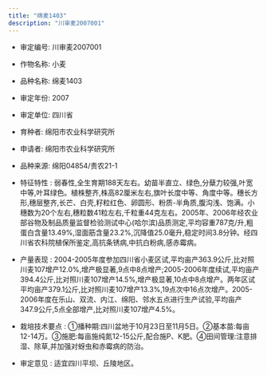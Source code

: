 ```yaml
---
title: "绵麦1403"
description: "川审麦2007001"
---
```

* 审定编号:  川审麦2007001

*  作物名称:  小麦

*  品种名称:  绵麦1403

*  审定年份:  2007

*  审定单位:  四川省

* 育种者:  绵阳市农业科学研究所

*  申请者:  绵阳市农业科学研究所

*  品种来源:  绵阳04854/贵农21-1

*  特征特性 : 
弱春性,全生育期188天左右。幼苗半直立、绿色,分蘖力较强,叶宽中等,叶耳绿色。植株整齐,株高82厘米左右,旗叶长度中等、角度中等。穗长方形,穗层整齐,长芒、白壳,籽粒红色、卵圆形、粉质-半角质,腹沟浅、饱满。小穗数为20个左右,穗粒数41粒左右,千粒重44克左右。2005年、2006年经农业部谷物及制品质量监督检验测试中心(哈尔滨)品质测定,平均容重787克/升,粗蛋白含量13.49%,湿面筋含量23.2%,沉降值25.0毫升,稳定时间3.8分钟。经四川省农科院植保所鉴定,高抗条锈病,中抗白粉病,感赤霉病。
 
*  产量表现 : 
2004-2005年度参加四川省小麦区试,平均亩产363.9公斤,比对照川麦107增产12.0%,增产极显著,9点中8点增产;2005-2006年度续试,平均亩产394.4公斤,比对照川麦107增产14.5%,增产极显著,10点中8点增产。两年区试平均亩产379.1公斤,比对照川麦107增产13.3%,19点次中16点次增产。2005-2006年度在乐山、双流、内江、绵阳、邻水五点进行生产试验,平均亩产347.9公斤,5点全部增产,比对照川麦107增产4.5%。

*  栽培技术要点 : 
①播种期:四川盆地于10月23日至11月5日。②基本苗:每亩12-14万。③施肥:每亩施纯氮12-15公斤,配合施P、K肥。④田间管理:注意排湿、除草,并加强对蚜虫和赤霉病的防治。

*  审定意见 : 
适宜四川平坝、丘陵地区。
